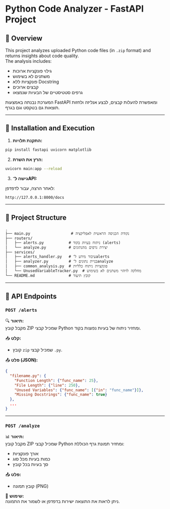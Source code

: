 # Python Code Analyzer - FastAPI Project

## 📌 Overview

This project analyzes uploaded Python code files (in `.zip` format) and returns insights about code quality.  
The analysis includes:
- גילוי פונקציות ארוכות
- משתנים לא בשימוש
- פונקציות ללא Docstring
- קבצים ארוכים
- גרפים סטטיסטיים של הבעיות שנמצאו

המערכת נבנתה באמצעות FastAPI ומאפשרת להעלות קבצים, לבצע אנליזה ולחזות תוצאות גם בטקסט וגם בגרף.

---

## 🚀 Installation and Execution

1. **התקנת תלויות:**

```bash
pip install fastapi uvicorn matplotlib
```

2. **הרץ את השרת:**

```bash
uvicorn main:app --reload
```

3. **גישה ל־API:**

לאחר הרצה, עבור לדפדפן:  
```
http://127.0.0.1:8000/docs
```

---

## 📁 Project Structure

```
.
├── main.py                  # נקודת הכניסה הראשית לאפליקציה
├── routers/
│   ├── alerts.py           # ניתוח בעיות בקוד (alerts)
│   └── analyze.py          # יצירת גרפים מהנתונים
├── services/
│   ├── alerts_handler.py   # עיבוד מידע ל־alerts
│   ├── analyzer.py         # בניית נתונים ל־analyze
│   ├── common_analysis.py  # פונקציות ניתוח כלליות
│   └── UnusedVariableTracker.py  # מחלקה לזיהוי משתנים לא בשימוש
└── README.md               # קובץ תיעוד
```

---

## 📮 API Endpoints

### `POST /alerts`

🔍 **תיאור:**  
מקבל קובץ ZIP שמכיל קבצי Python ומחזיר ניתוח של בעיות נפוצות בקוד.

📥 **קלט:**  
- קובץ `zip` שמכיל קבצי `.py`.

📤 **פלט (JSON):**
```json
{
  "filename.py": {
    "Function Length": {"func_name": 25},
    "File Length": {"line": 250},
    "Unused Variables": {"func_name": [{"in": "func_name"}]},
    "Missing Docstrings": {"func_name": true}
  },
  ...
}
```

---

### `POST /analyze`

📊 **תיאור:**  
מקבל קובץ ZIP שמכיל קבצי Python ומחזיר תמונת גרף הכוללת:
- אורך פונקציות
- כמות בעיות מכל סוג
- סך בעיות בכל קובץ

📤 **פלט:**  
- קובץ תמונה (PNG)

📌 **שימוש:**  
ניתן לראות את התוצאה ישירות בדפדפן או לשמור את התמונה.
